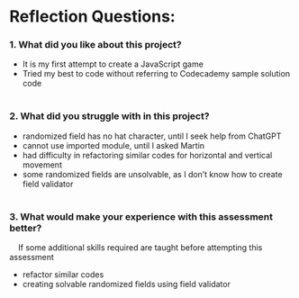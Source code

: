 # Reflection Questions:

### 1. What did you like about this project?
   - It is my first attempt to create a JavaScript game
   - Tried my best to code without referring to Codecademy sample solution code<br><br>

### 2. What did you struggle with in this project?
   - randomized field has no hat character, until I seek help from ChatGPT
   - cannot use imported module, until I asked Martin
   - had difficulty in refactoring similar codes for horizontal and vertical movement
   - some randomized fields are unsolvable, as I don’t know how to create field validator<br><br>

### 3. What would make your experience with this assessment better?
&nbsp;&nbsp;&nbsp;&nbsp;If some additional skills required are taught before attempting this assessment
   - refactor similar codes
   - creating solvable randomized fields using field validator

